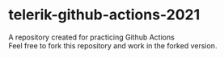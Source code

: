 # telerik-github-actions-2021
A repository created for practicing Github Actions  
Feel free to fork this repository and work in the forked version.